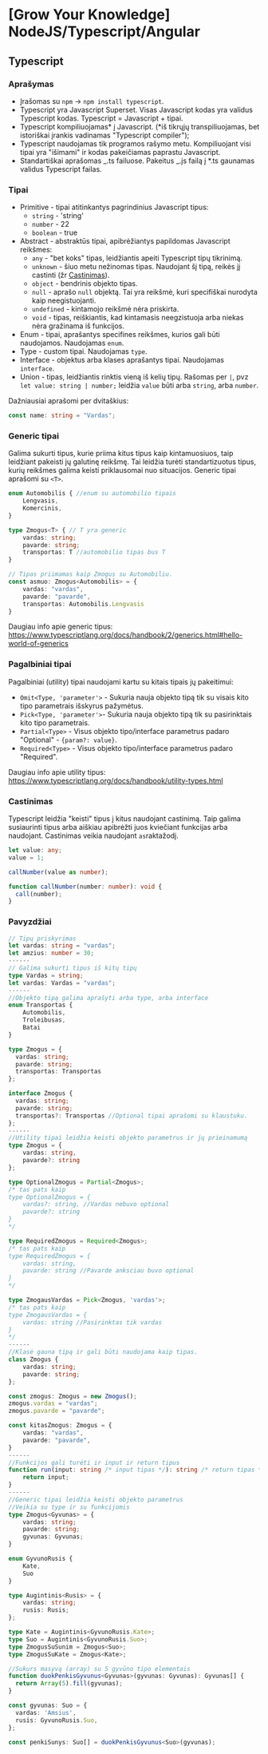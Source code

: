 # [Grow Your Knowledge] NodeJS/Typescript/Angular

## Typescript

### Aprašymas

- Įrašomas su `npm` -> `npm install typescript`.
- Typescript yra Javascript Superset. Visas Javascript kodas yra validus Typescript kodas. Typescript = Javascript + tipai.
- Typescript kompiliuojamas* į Javascript. (*iš tikrųjų transpiliuojamas, bet istoriškai įrankis vadinamas "Typescript compiler");
- Typescript naudojamas tik programos rašymo metu. Kompiliuojant visi tipai yra "išimami" ir kodas pakeičiamas paprastu Javascript.
- Standartiškai aprašomas _.ts failuose. Pakeitus _.js failą į \*.ts gaunamas validus Typescript failas.

### Tipai

- Primitive - tipai atitinkantys pagrindinius Javascript tipus:
  - `string` - 'string'
  - `number` - 22
  - `boolean` - true
- Abstract - abstraktūs tipai, apibrėžiantys papildomas Javascript reikšmes:
  - `any` - "bet koks" tipas, leidžiantis apeiti Typescript tipų tikrinimą.
  - `unknown` - šiuo metu nežinomas tipas. Naudojant šį tipą, reikės jį castinti (žr [Castinimas](#castinimas)).
  - `object` - bendrinis objekto tipas.
  - `null` - aprašo `null` objektą. Tai yra reikšmė, kuri specifiškai nurodyta kaip neegistuojanti.
  - `undefined` - kintamojo reikšmė nėra priskirta.
  - `void` - tipas, reiškiantis, kad kintamasis neegzistuoja arba niekas nėra gražinama iš funkcijos.
- Enum - tipai, aprašantys specifines reikšmes, kurios gali būti naudojamos. Naudojamas `enum`.
- Type - custom tipai. Naudojamas `type`.
- Interface - objektus arba klases aprašantys tipai. Naudojamas `interface`.
- Union - tipas, leidžiantis rinktis vieną iš kelių tipų. Rašomas per `|`, pvz `let value: string | number;` leidžia `value` būti arba `string`, arba `number`.

Dažniausiai aprašomi per dvitaškius:

```ts
const name: string = "Vardas";
```

### Generic tipai

Galima sukurti tipus, kurie priima kitus tipus kaip kintamuosiuos, taip leidžiant pakeisti jų galutinę reikšmę. Tai leidžia turėti standartizuotus tipus, kurių reikšmes galima keisti priklausomai nuo situacijos. Generic tipai aprašomi su `<T>`.

```ts
enum Automobilis { //enum su automobilio tipais
    Lengvasis,
    Komercinis,
}

type Zmogus<T> { // T yra generic
    vardas: string;
    pavarde: string;
    transportas: T //automobilio tipas bus T
}

// Tipas priimamas kaip Zmogus su Automobiliu.
const asmuo: Zmogus<Automobilis> = {
    vardas: "vardas",
    pavarde: "pavarde",
    transportas: Automobilis.Lengvasis
}
```

Daugiau info apie generic tipus: https://www.typescriptlang.org/docs/handbook/2/generics.html#hello-world-of-generics

### Pagalbiniai tipai

Pagalbiniai (utility) tipai naudojami kartu su kitais tipais jų pakeitimui:

- `Omit<Type, 'parameter'>` - Sukuria nauja objekto tipą tik su visais kito tipo parametrais išskyrus pažymėtus.
- `Pick<Type, 'parameter'>`- Sukuria nauja objekto tipą tik su pasirinktais kito tipo parametrais.
- `Partial<Type>` - Visus objekto tipo/interface parametrus padaro "Optional" - `{param?: value}`.
- `Required<Type>` - Visus objekto tipo/interface parametrus padaro "Required".

Daugiau info apie utility tipus: https://www.typescriptlang.org/docs/handbook/utility-types.html

### Castinimas

Typescript leidžia "keisti" tipus į kitus naudojant castinimą. Taip galima susiaurinti tipus arba aiškiau apibrėžti juos kviečiant funkcijas arba naudojant. Castinimas veikia naudojant `as`raktažodį.

```ts
let value: any;
value = 1;

callNumber(value as number);

function callNumber(number: number): void {
  call(number);
}
```

### Pavyzdžiai

```ts
// Tipų priskyrimas
let vardas: string = "vardas";
let amzius: number = 30;
------
// Galima sukurti tipus iš kitų tipų
type Vardas = string;
let vardas: Vardas = "vardas";
------
//Objekto tipą galima aprašyti arba type, arba interface
enum Transportas {
    Automobilis,
    Troleibusas,
    Batai
}

type Zmogus = {
  vardas: string;
  pavarde: string;
  transportas: Transportas
};

interface Zmogus {
  vardas: string;
  pavarde: string;
  transportas?: Transportas //Optional tipai aprašomi su klaustuku.
};
------
//Utility tipai leidžia keisti objekto parametrus ir jų prieinamumą
type Zmogus = {
    vardas: string,
    pavarde?: string
};

type OptionalZmogus = Partial<Zmogus>;
/* tas pats kaip
type OptionalZmogus = {
    vardas?: string, //Vardas nebuvo optional
    pavarde?: string
}
*/

type RequiredZmogus = Required<Zmogus>;
/* tas pats kaip
type RequiredZmogus = {
    vardas: string,
    pavarde: string //Pavarde anksciau buvo optional
}
*/

type ZmogausVardas = Pick<Zmogus, 'vardas'>;
/* tas pats kaip
type ZmogausVardas = {
    vardas: string //Pasirinktas tik vardas
}
*/
------
//Klasė gauna tipą ir gali būti naudojama kaip tipas.
class Zmogus {
    vardas: string;
    pavarde: string;
};

const zmogus: Zmogus = new Zmogus();
zmogus.vardas = "vardas";
zmogus.pavarde = "pavarde";

const kitasZmogus: Zmogus = {
    vardas: "vardas",
    pavarde: "pavarde",
}
------
//Funkcijos gali turėti ir input ir return tipus
function run(input: string /* input tipas */): string /* return tipas */ {
    return input;
}
------
//Generic tipai leidžia keisti objekto parametrus
//Veikia su type ir su funkcijomis
type Zmogus<Gyvunas> = {
    vardas: string;
    pavarde: string;
    gyvunas: Gyvunas;
}

enum GyvunoRusis {
    Kate,
    Suo
}

type Augintinis<Rusis> = {
    vardas: string;
    rusis: Rusis;
};

type Kate = Augintinis<GyvunoRusis.Kate>;
type Suo = Augintinis<GyvunoRusis.Suo>;
type ZmogusSuSunim = Zmogus<Suo>;
type ZmogusSuKate = Zmogus<Kate>;

//Sukurs masyvą (array) su 5 gyvūno tipo elementais
function duokPenkisGyvunus<Gyvunas>(gyvunas: Gyvunas): Gyvunas[] {
  return Array(5).fill(gyvunas);
}

const gyvunas: Suo = {
  vardas: 'Amsius',
  rusis: GyvunoRusis.Suo,
};

const penkiSunys: Suo[] = duokPenkisGyvunus<Suo>(gyvunas);
```
